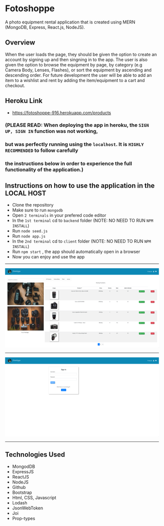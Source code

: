 # Fotoshoppe

A photo equipment rental application that is created using MERN (MongoDB, Express, React.js, NodeJS).

## Overview

When the user loads the page, they should be given the option to create an account by signing up and then singning in to the app. The user is also given the option to browse the equipment by page, by category (e.g Camera Body, Lenses, Flashes), or sort the equipment by ascending and descending order. For future development the user will be able to add an item to a wishlist and rent by adding the item/equipment to a cart and checkout.
## Heroku Link

* https://fotoshoppe-916.herokuapp.com/products

### (PLEASE READ: When deploying the app in heroku, the `SIGN UP, SIGN IN` function was not working, 
### but was perfectly running using the `localhost`. It is `HIGHLY RECOMMENDED` to follow carefully 
### the instructions below in order to experience the full functionality of the application.)

## Instructions on how to use the application in the LOCAL HOST

* Clone the repository
* Make sure to run `mongodb`
* Open `2 terminals` in your prefered code editor
* In the `1st terminal` cd to `backend` folder (NOTE: NO NEED TO RUN `NPM INSTALL`)
* Run `node seed.js`
* Run `node app.js`
* In the `2nd terminal` cd to `client` folder (NOTE: NO NEED TO RUN `NPM INSTALL`)
* Run `npm start` , the app should automatically open in a browser 
* Now you can enjoy and use the app 
___

<img src="client/public/assets/images/image1.png">

___

<img src="client/public/assets/images/image2.png">

___

## Technologies Used

* MongodDB
* ExpressJS
* ReactJS
* NodeJS
* Github
* Bootstrap
* Html, CSS, Javascript
* Lodash
* JsonWebToken
* Joi
* Prop-types


